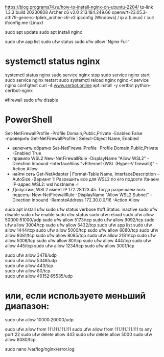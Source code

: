 https://blog.programs74.ru/how-to-install-nginx-on-ubuntu-2204/
tp-link 1.3.3 build 20230808 Archer c6 v2.0
213.184.249.66
openwrt-23.05.3-ath79-generic-tplink_archer-c6-v2
ipconfig (Windows) / ip a (Linux) / curl ifconfig.me (Linux)

sudo apt update
sudo apt install nginx

sudo ufw app list
sudo ufw status
sudo ufw allow 'Nginx Full'

# systemctl status nginx
systemctl status nginx
sudo service nginx stop
sudo service nginx start
sudo service nginx restart
sudo systemctl reload nginx
nginx -t
service nginx configtest
curl -4 www.serbot.online
apt install -y certbot python-certbot-nginx

#firewall
sudo ufw disable

# PowerShell
Set-NetFirewallProfile -Profile Domain,Public,Private -Enabled False
-проверить
Get-NetFirewallProfile | Select-Object Name, Enabled
- включить обратно
Set-NetFirewallProfile -Profile Domain,Public,Private -Enabled True
- правило WSL2
New-NetFirewallRule -DisplayName "Allow WSL2" -Direction Inbound -InterfaceAlias "vEthernet (WSL (Hyper-V firewall))" -Action Allow
- найти сеть 
Get-NetAdapter | Format-Table Name, InterfaceDescription -AutoSize
-Вариант 1: Разрешить все для WSL2 по его подсети Узнаем IP-адрес WSL2:
wsl hostname -I
- Допустим, WSL2 имеет IP 172.28.123.45. Тогда разрешаем всю подсеть:
New-NetFirewallRule -DisplayName "Allow WSL2 Subnet" -Direction Inbound -RemoteAddress 172.30.0.0/16 -Action Allow


sudo apt install ufw
sudo ufw status verbose
#off
Status: inactive
sudo ufw disable
sudo ufw enable
sudo ufw status
sudo ufw reload
sudo ufw allow 50000:51000/udp
sudo ufw allow 5173/tcp
sudo ufw allow 9092/tcp
sudo ufw allow 3004/tcp
sudo ufw allow 5432/tcp
sudo ufw app list
sudo ufw allow 1444/tcp
sudo ufw allow 5000/tcp
sudo ufw allow 8080/tcp
sudo ufw allow 8081/tcp
sudo ufw allow 8085/tcp
sudo ufw allow 2181/tcp
sudo ufw allow 5006/tcp
sudo ufw allow 80/tcp
sudo ufw allow 444/tcp
sudo ufw allow 445/tcp
sudo ufw allow 1234/tcp
sudo ufw allow 3001/tcp

sudo ufw allow 3478/udp  
sudo ufw allow 5349/udp  
sudo ufw allow 443/tcp  
sudo ufw allow 80/tcp  
sudo ufw allow 49152:65535/udp
# или, если используете меньший диапазон:
sudo ufw allow 10000:20000/udp

sudo ufw allow from 111.111.111.111
sudo ufw allow from 111.111.111.111 to any port 22
sudo ufw delete allow 443
sudo ufw delete allow 5000
sudo ufw allow 8080/tcp

sudo nano /var/log/nginx/error.log